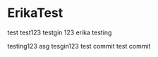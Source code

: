 # ErikaTest

test
test123
testgin 123
erika testing

testing123   asg
tesgin123
test commit
test commit
